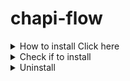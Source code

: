 # chapi-flow

<details>
  <summary>How to install Click here</summary>

  ## install
  ```
    sudo wget https://github.com/hhklik/chapi-flow/archive/main.zip -O chapi-flow.zip && sudo unzip chapi-flow.zip && sudo rm chapi-flow.zip && cd chapi-flow-main && sudo sh install.sh && cd .. && sudo rm -rf chapi-flow-main
  ``` 
</details>
<details>
  <summary>Check if to install </summary>

  ## Development requirements
  
  ```
    chapi --version
  ```

</details>

<details>
  <summary>Uninstall </summary>

  ## uninstall
  ```
    sudo rm -f /usr/local/bin/chapi && sudo rm -rf /usr/local/etc/chapi.d
  ```

</details>